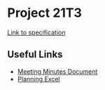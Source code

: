 # Project 21T3

[Link to specification](https://gitlab.cse.unsw.edu.au/COMP2511/21T3/project-specification)


## Useful Links
- [Meeting Minutes Document](https://docs.google.com/document/d/1njx11_Y6so8u2-esmy3SCoZ9Hz_kqxQ2xdNt2j1Uzy8/edit?usp=sharing)
- [Planning Excel](https://docs.google.com/spreadsheets/d/1KPjChz7IasAnptP-CkaCE19FVTHOgLwkCc-TnMmev7U/edit#gid=1115838130)
